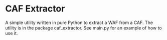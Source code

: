# CAF Extractor
A simple utility written in pure Python to extract a WAF from a CAF. The utility is in the package caf_extractor. See main.py for an example of how to use it.

